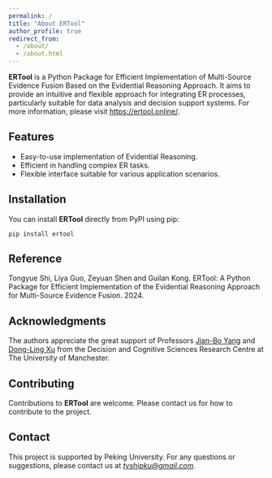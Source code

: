 ```yaml
---
permalink: /
title: "About ERTool"
author_profile: true
redirect_from: 
  - /about/
  - /about.html
---
```

**ERTool** is a Python Package for Efficient Implementation of Multi-Source Evidence Fusion Based on the Evidential Reasoning Approach. It aims to provide an intuitive and flexible approach for integrating ER processes, particularly suitable for data analysis and decision support systems. For more information, please visit https://ertool.online/.

## Features

- Easy-to-use implementation of Evidential Reasoning.
- Efficient in handling complex ER tasks.
- Flexible interface suitable for various application scenarios.

## Installation

You can install **ERTool** directly from PyPI using pip:

```
pip install ertool
```

## Reference
Tongyue Shi, Liya Guo, Zeyuan Shen and Guilan Kong. ERTool: A Python Package for Efficient Implementation of the Evidential Reasoning Approach for Multi-Source Evidence Fusion. 2024.

## Acknowledgments
The authors appreciate the great support of Professors [Jian-Bo Yang](https://personalpages.manchester.ac.uk/staff/jian-bo.yang/) and [Dong-Ling Xu](https://research.manchester.ac.uk/en/persons/ling.xu) from the Decision and Cognitive Sciences Research Centre at The University of Manchester.

## Contributing
Contributions to **ERTool** are welcome. Please contact us for how to contribute to the project.

## Contact
This project is supported by Peking University. For any questions or suggestions, please contact us at *tyshipku@gmail.com*.